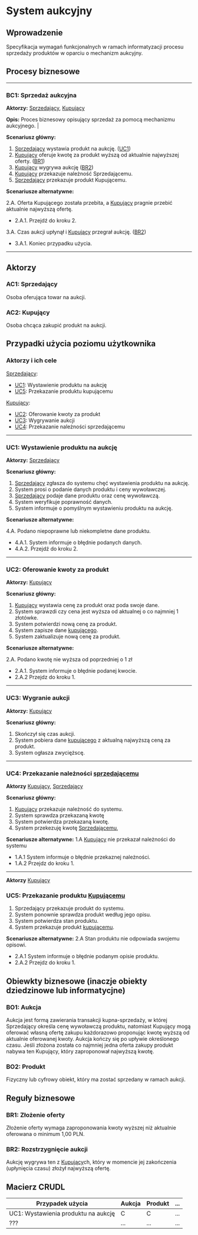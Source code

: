 # System aukcyjny

## Wprowadzenie

Specyfikacja wymagań funkcjonalnych w ramach informatyzacji procesu sprzedaży produktów w oparciu o mechanizm aukcyjny. 

## Procesy biznesowe

---
<a id="bc1"></a>
### BC1: Sprzedaż aukcyjna 

**Aktorzy:** [Sprzedający](#ac1), [Kupujący](#ac2)

**Opis:** Proces biznesowy opisujący sprzedaż za pomocą mechanizmu aukcyjnego. |

**Scenariusz główny:**
1. [Sprzedający](#ac1) wystawia produkt na aukcję. ([UC1](#uc1))
2. [Kupujący](#ac2) oferuje kwotę za produkt wyższą od aktualnie najwyższej oferty. ([BR1](#br1))
3. [Kupujący](#ac2) wygrywa aukcję ([BR2](#br2))
4. [Kupujący](#ac2) przekazuje należność Sprzedającemu.
5. [Sprzedający](#ac1) przekazuje produkt Kupującemu.

**Scenariusze alternatywne:** 

2.A. Oferta Kupującego została przebita, a [Kupujący](#ac2) pragnie przebić aktualnie najwyższą ofertę.
* 2.A.1. Przejdź do kroku 2.

3.A. Czas aukcji upłynął i [Kupujący](#ac2) przegrał aukcję. ([BR2](#br2))
* 3.A.1. Koniec przypadku użycia.

---

## Aktorzy

<a id="ac1"></a>
### AC1: Sprzedający

Osoba oferująca towar na aukcji.

<a id="ac2"></a>
### AC2: Kupujący

Osoba chcąca zakupić produkt na aukcji.


## Przypadki użycia poziomu użytkownika

### Aktorzy i ich cele

[Sprzedający](#ac1):
* [UC1](#uc1): Wystawienie produktu na aukcję
* [UC5](#uc5): Przekazanie produktu kupującemu

[Kupujący](#ac2):
* [UC2](#uc2): Oferowanie kwoty za produkt
* [UC3](#uc3): Wygrywanie aukcji
* [UC4](#uc4): Przekazanie należności sprzedającemu

---
<a id="uc1"></a>

### UC1: Wystawienie produktu na aukcję

**Aktorzy:** [Sprzedający](#ac1)

**Scenariusz główny:**
1. [Sprzedający](#ac1) zgłasza do systemu chęć wystawienia produktu na aukcję.
2. System prosi o podanie danych produktu i ceny wywoławczej.
3. [Sprzedający](#ac1) podaje dane produktu oraz cenę wywoławczą.
4. System weryfikuje poprawność danych.
5. System informuje o pomyślnym wystawieniu produktu na aukcję.

**Scenariusze alternatywne:** 

4.A. Podano niepoprawne lub niekompletne dane produktu.
* 4.A.1. System informuje o błędnie podanych danych.
* 4.A.2. Przejdź do kroku 2.

---

<a id="uc2"></a>


### UC2: Oferowanie kwoty za produkt

**Aktorzy:** [Kupujący](#ac2)

**Scenariusz główny:**
1. [Kupujący](#ac2) wystawia cenę za produkt oraz poda swoje dane.
2. System sprawzdi czy cena jest wyższa od aktualnej o co najmniej 1 złotówke.
3. System potwierdzi nową cenę za produkt.
4. System zapisze dane [kupującego](#ac2).
5. System zaktualizuje nową cenę za produkt.
   

**Scenariusze alternatywne:** 

2.A. Podano kwotę nie wyższa od poprzedniej o 1 zł
* 2.A.1. System informuje o błędnie podanej kwocie.
* 2.A.2 Przejdz do kroku 1.

---


<a id="uc3"></a> 

### UC3: Wygranie aukcji

**Aktorzy:** [Kupujący](#ac2)

**Scenariusz główny:**
1. Skończył się czas aukcji.
2. System pobiera dane [kupującego](#ac2) z aktualną najwyższą ceną za produkt.
3. System ogłasza zwyciężscę.

---


<a id="uc4"></a>

### UC4: Przekazanie należności [sprzedającemu](#ac1)

**Aktorzy** [Kupujący](#ac2), [Sprzedający](#ac1)

**Scenariusz główny:**
1. [Kupujący](#ac2) przekazuje należność do systemu.
2. System sprawdza przekazaną kwotę
3. System potwierdza przekazaną kwotę.
4. System przekezuję kwotę [Sprzedającemu](#ac1),


**Scenariusze alternatywne:** 
1.A [Kupujący](#ac2) nie przekazał należności do systemu
* 1.A.1 System informuje o błędnie przekaznej należności.
* 1.A.2 Przejdz do kroku 1.

---

<a id="uc5"><a>

**Aktorzy** [Kupujący](#ac2)

### UC5: Przekazanie produktu [Kupującemu](#ac2)
1. Sprzedający przekazuje produkt do systemu.
2. System ponownie sprawdza produkt według jego opisu.
3. System potwierdza stan produktu.
4. System przekazuje produkt [kupującemu](#ac2).

**Scenariusze alternatywne:** 
2.A Stan produktu nie odpowiada swojemu opisowi.
* 2.A.1 System informuje o błędnie podanym opisie produktu.
* 2.A.2 Przejdz do kroku 1.






## Obiewkty biznesowe (inaczje obiekty dziedzinowe lub informatycjne)

### BO1: Aukcja

Aukcja jest formą zawierania transakcji kupna-sprzedaży, w której Sprzedający określa cenę wywoławczą produktu, natomiast Kupujący mogą oferować własną ofertę zakupu każdorazowo proponując kwotę wyższą od aktualnie oferowanej kwoty. Aukcja kończy się po upływie określonego czasu. Jeśli złożona została co najmniej jedna oferta zakupy produkt nabywa ten Kupujący, który zaproponował najwyższą kwotę. 

### BO2: Produkt

Fizyczny lub cyfrowy obiekt, który ma zostać sprzedany w ramach aukcji.

## Reguły biznesowe

<a id="br1"></a>
### BR1: Złożenie oferty

Złożenie oferty wymaga zaproponowania kwoty wyższej niż aktualnie oferowana o minimum 1,00 PLN.


<a id="br2"></a>
### BR2: Rozstrzygnięcie aukcji

Aukcję wygrywa ten z [Kupujący](#ac2)ch, który w momencie jej zakończenia (upłynięcia czasu) złożył najwyższą ofertę.

## Macierz CRUDL


| Przypadek użycia                                  | Aukcja | Produkt | ... |
| ------------------------------------------------- | ------ | ------- | --- |
| UC1: Wystawienia produktu na aukcję               |    C   |    C    | ... |
| ???                                               |  ...   |  ...    | ... |


